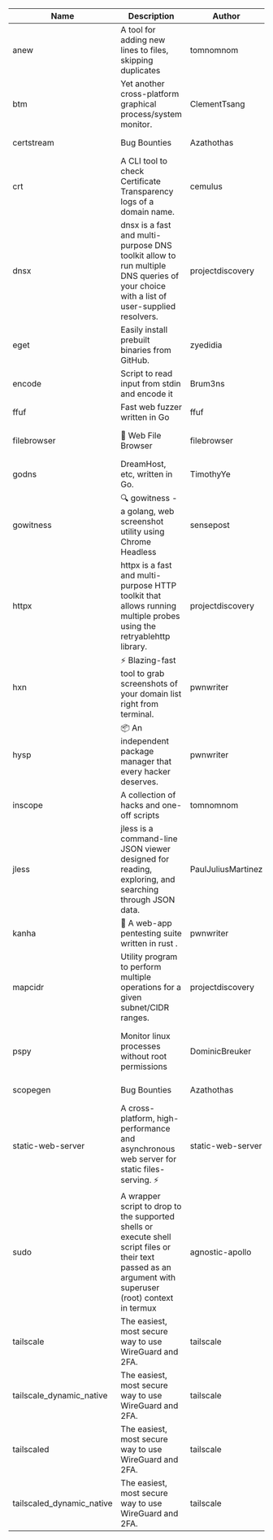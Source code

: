 | Name | Description | Author | Repository | Stars | Version | Updated | Size | SHA256SUM | B3SUM | Source | Language | License |
| ---- | ----------- | ------ | ---------- | ----- | ------- | ------- | ---- | --- | ------ | --------|-------- | ------- |
| anew | A tool for adding new lines to files, skipping duplicates | tomnomnom | [https://github.com/tomnomnom/anew](https://github.com/tomnomnom/anew) | 1100 | v0.1.1 | 2022-03-15T22:35:31Z | 1.41 MB | 159c0581bcb88d70554fdab125d5509aec61be8eebd456851aca9abd8f204ccb | 9544cfd35d6575c96f8eb30a8527d469cfa750255a4a5afc5abb15b53f8c881f | https://raw.githubusercontent.com/Azathothas/Toolpacks/main/aarch64_arm64_v8a_Android/anew | Go | MIT License |
| btm | Yet another cross-platform graphical process/system monitor. | ClementTsang | [https://github.com/ClementTsang/bottom](https://github.com/ClementTsang/bottom) | 8090 | 0.9.6 | 2023-08-27T01:43:44Z | 3.08 MB | ef029d8b9daed6ea6f295ebb6fddc17db12342ac24fc9423943429406251980a | 39809a85c9bcddb1f42a32ac2aa5ad278ae5cd497303c525d069476d56ba24a1 | https://raw.githubusercontent.com/Azathothas/Toolpacks/main/aarch64_arm64_v8a_Android/btm | Rust | MIT License |
| certstream |  Bug Bounties | Azathothas | [https://github.com/Azathothas/Arsenal](https://github.com/Azathothas/Arsenal) | 9 | null |  | 4.54 MB | d60f3c2964e530da4b0ebd1160c01519d66dd8997a9abbe2489237150b3a1716 | fcdf8663ec60b9eb66cf4913bb026626dbc47aa660cf04f056b4c9e33f8f7198 | https://raw.githubusercontent.com/Azathothas/Toolpacks/main/aarch64_arm64_v8a_Android/certstream | Shell | null |
| crt | A CLI tool to check Certificate Transparency logs of a domain name. | cemulus | [https://github.com/cemulus/crt](https://github.com/cemulus/crt) | 64 | v0.1.0 | 2022-03-08T21:41:54Z | 4.63 MB | 93317f69af91d5df39ea098ce759279caed5c34bce9fcbee8ad11084ea145e82 | 4d1f5565a4902bf5775b7fa9d8a72f09b82686c6de71088a393f0e2699fa9c44 | https://raw.githubusercontent.com/Azathothas/Toolpacks/main/aarch64_arm64_v8a_Android/crt | Go | Apache License 2.0 |
| dnsx | dnsx is a fast and multi-purpose DNS toolkit allow to run multiple DNS queries of your choice with a list of user-supplied resolvers. | projectdiscovery | [https://github.com/projectdiscovery/dnsx](https://github.com/projectdiscovery/dnsx) | 1810 | v1.1.6 | 2023-11-11T19:20:44Z | 24.79 MB | 11a85715281217fc38b07ad638248dde4f562efe3d35cd39903e89fa9ce34287 | 973abb1b4e7ff9f1f88550b115a5ccc358f2035f658dad939a9ce800793868d5 | https://raw.githubusercontent.com/Azathothas/Toolpacks/main/aarch64_arm64_v8a_Android/dnsx | Go | MIT License |
| eget | Easily install prebuilt binaries from GitHub. | zyedidia | [https://github.com/zyedidia/eget](https://github.com/zyedidia/eget) | 644 | v1.3.3 | 2023-02-22T05:15:46Z | 6.49 MB | 81004363b82e03b67745a88fcb5bc500eb501f7dc9f35a72c85025becb2e26ae | df3611011f007783685cd9675eb1952de2009cfae5090405705f0be8fa94531d | https://raw.githubusercontent.com/Azathothas/Toolpacks/main/aarch64_arm64_v8a_Android/eget | Go | MIT License |
| encode | Script to read input from stdin and encode it | Brum3ns | [https://github.com/Brum3ns/encode](https://github.com/Brum3ns/encode) | 18 | null |  | 2.49 MB | 36a6084b46d856e3652318ba9b9d8a9b014bb1a953fa26f712ddb60c92e288b4 | 31fac06bfb8a40a410992a64e4e909a8734945571c3f3bc68569ce774e703c69 | https://raw.githubusercontent.com/Azathothas/Toolpacks/main/aarch64_arm64_v8a_Android/encode | Go | MIT License |
| ffuf | Fast web fuzzer written in Go | ffuf | [https://github.com/ffuf/ffuf](https://github.com/ffuf/ffuf) | 10634 | v2.1.0 | 2023-09-16T12:23:19Z | 8.18 MB | 1be1d500eb1e1dd466f36550ffce3fc98807ccf1a774fe7549f73cdd8e9049c9 | 1e8cfbcfba0343c796d6c8fecc7da7bbdcf808a7cee58b860363c86f9fa7d670 | https://raw.githubusercontent.com/Azathothas/Toolpacks/main/aarch64_arm64_v8a_Android/ffuf | Go | MIT License |
| filebrowser | 📂 Web File Browser | filebrowser | [https://github.com/filebrowser/filebrowser](https://github.com/filebrowser/filebrowser) | 21803 | v2.26.0 | 2023-11-02T21:58:20Z | 13.29 MB | 16a3534111d78277b7820ea6022133792066812e885d61e52c631a9e4624035e | 2eb0f7bbe5c4a9bd634eb68df0a14ec6e0dd9df7ba2d6b542ba7b205dbf93d2e | https://raw.githubusercontent.com/Azathothas/Toolpacks/main/aarch64_arm64_v8a_Android/filebrowser | Go | Apache License 2.0 |
| godns |  DreamHost, etc, written in Go. | TimothyYe | [https://github.com/TimothyYe/godns](https://github.com/TimothyYe/godns) | 1382 | v3.0.4 | 2023-10-22T12:12:07Z | 11.80 MB | d9f04ed6db778ccca655711ed7f6e579a51eb494f24497599e42ed7c716549f1 | e104e2cc6c925f6978a5cea8fc387b210188dca37f7b4f0b971395425524b470 | https://raw.githubusercontent.com/Azathothas/Toolpacks/main/aarch64_arm64_v8a_Android/godns | Go | Apache License 2.0 |
| gowitness | 🔍 gowitness - a golang, web screenshot utility using Chrome Headless | sensepost | [https://github.com/sensepost/gowitness](https://github.com/sensepost/gowitness) | 2468 | 2.5.1 | 2023-10-29T11:11:30Z | 25.96 MB | 746ed7b5287381674db069c52c2f69481e1bb58415d4edc7cb7cea17e33b8fe0 | 4332de598c0c2a0b8d7fd96a13532090a1dd5cb33ec6f1a4d6dbc8c015af15d4 | https://raw.githubusercontent.com/Azathothas/Toolpacks/main/aarch64_arm64_v8a_Android/gowitness | Go | GNU General Public License v3.0 |
| httpx | httpx is a fast and multi-purpose HTTP toolkit that allows running multiple probes using the retryablehttp library. | projectdiscovery | [https://github.com/projectdiscovery/httpx](https://github.com/projectdiscovery/httpx) | 6212 | v1.3.7 | 2023-11-13T07:26:10Z | 39.73 MB | 86c14ac279bd20d617600d07075fc7845e1252e1275fb6152f73c4523ebc593e | e2893d753029daf8ee1ea93d382af9bb44db4fdc56ed23842f4fba9e6bd7e6d8 | https://raw.githubusercontent.com/Azathothas/Toolpacks/main/aarch64_arm64_v8a_Android/httpx | Go | MIT License |
| hxn | ⚡ Blazing-fast tool to grab screenshots of your domain list right from terminal. | pwnwriter | [https://github.com/pwnwriter/haylxon](https://github.com/pwnwriter/haylxon) | 349 | v0.1.9 | 2023-11-03T07:24:19Z | 6.01 MB | 49e33dc1d236066d0d973da347ef3e52e5deb6a0d6fd24cdb383bda43193b28a | e00ca68d6928fef16a5c5844d89b4623960937832a6909d1fd2f2874fe007b65 | https://raw.githubusercontent.com/Azathothas/Toolpacks/main/aarch64_arm64_v8a_Android/hxn | Rust | MIT License |
| hysp | 📦 An independent package manager that every hacker deserves. | pwnwriter | [https://github.com/pwnwriter/hysp](https://github.com/pwnwriter/hysp) | 375 | v0.1.2 | 2023-12-13T15:03:18Z | 3.26 MB | ab2551c8a7468dc65285e113bcf875d32e8c26e9d7718beb8d404b4525129392 | e0ca041203137fd85c102e77f96b61b40355a6d9824aa0cc189c91899a9ed0db | https://raw.githubusercontent.com/Azathothas/Toolpacks/main/aarch64_arm64_v8a_Android/hysp | Rust | MIT License |
| inscope | A collection of hacks and one-off scripts | tomnomnom | [https://github.com/tomnomnom/hacks](https://github.com/tomnomnom/hacks) | 1949 | null |  | 1.79 MB | 84e6ab27c15fed1eabdfa2ec5429453c45871ec1ed1e19752e519afaa825e72f | 60876f6087722c719ca45d80834abd4b477648d78ba00df7d6700bfad9f82d3d | https://raw.githubusercontent.com/Azathothas/Toolpacks/main/aarch64_arm64_v8a_Android/inscope | Go | null |
| jless | jless is a command-line JSON viewer designed for reading, exploring, and searching through JSON data. | PaulJuliusMartinez | [https://github.com/PaulJuliusMartinez/jless](https://github.com/PaulJuliusMartinez/jless) | 4276 | v0.9.0 | 2023-07-17T02:51:34Z | 1.74 MB | 7833474dcc6a493542580897949bb4b842e0f9e2e71834ee6072c469573120f5 | 56e6f82dd4b81ec33cf1d76090f6522514c0f96bb2843c12688e1979015ee859 | https://raw.githubusercontent.com/Azathothas/Toolpacks/main/aarch64_arm64_v8a_Android/jless | Rust | MIT License |
| kanha | 🦚 A web-app pentesting suite written in rust . | pwnwriter | [https://github.com/pwnwriter/kanha](https://github.com/pwnwriter/kanha) | 217 | v-v0.1.2 | 2023-10-17T16:42:52Z | 2.79 MB | 5aac77175259d93662c4bb5b12d79dc07d9f9116ba4ac0cfcb8bf353637376a3 | 6bb6d1ec95da832562b57489cf5d00b517522928a00ba777b8e37bd8eabcd690 | https://raw.githubusercontent.com/Azathothas/Toolpacks/main/aarch64_arm64_v8a_Android/kanha | Rust | MIT License |
| mapcidr | Utility program to perform multiple operations for a given subnet/CIDR ranges. | projectdiscovery | [https://github.com/projectdiscovery/mapcidr](https://github.com/projectdiscovery/mapcidr) | 866 | v1.1.16 | 2023-11-23T07:59:56Z | 22.09 MB | 4ffacf6c4a8937c6be39619bf1e2cffa9dde8d8cb62e1b5c0593df908e8d2aef | d1ff2b367a03b2cdc78a6d61810c27ea1ecf4e5a5bbcd246155f78ff959ca186 | https://raw.githubusercontent.com/Azathothas/Toolpacks/main/aarch64_arm64_v8a_Android/mapcidr | Go | MIT License |
| pspy | Monitor linux processes without root permissions | DominicBreuker | [https://github.com/DominicBreuker/pspy](https://github.com/DominicBreuker/pspy) | 4269 | v1.2.1 | 2023-01-17T21:10:08Z | 3.48 MB | 461ae12e9e94b930c78f57437985701a300c3e76515ef45bc00f8885c466c396 | 280549bc381ce5c130077f10cee8225b20a0ed4367b1dd3647f7d79494734ce7 | https://raw.githubusercontent.com/Azathothas/Toolpacks/main/aarch64_arm64_v8a_Android/pspy | Go | GNU General Public License v3.0 |
| scopegen |  Bug Bounties | Azathothas | [https://github.com/Azathothas/Arsenal](https://github.com/Azathothas/Arsenal) | 9 | null |  | 1.54 MB | ca0e4c0ad97fb49d375312c5ff1db7efd90149e0e52ed9ceaaffb732eee78b4b | a2e348c037557e2ab179642d1a5e729df58eb5a77d96f8e8517f1919a15a0a21 | https://raw.githubusercontent.com/Azathothas/Toolpacks/main/aarch64_arm64_v8a_Android/scopegen | Shell | null |
| static-web-server | A cross-platform, high-performance and asynchronous web server for static files-serving. ⚡ | static-web-server | [https://github.com/static-web-server/static-web-server](https://github.com/static-web-server/static-web-server) | 936 | v2.24.1 | 2023-11-14T23:15:43Z | 6.40 MB | 0d8df2b3e8795bc8625cfd7ac342043a2898788b092029d1b7968dd4c09b9f91 | 8c0071186430e9c7c829f6311e906ed50ac9e902b605f3d8b9177cde8f646043 | https://raw.githubusercontent.com/Azathothas/Toolpacks/main/aarch64_arm64_v8a_Android/static-web-server | Rust | Apache License 2.0 |
| sudo | A wrapper script to drop to the supported shells or execute shell script files or their text passed as an argument with superuser (root) context in termux | agnostic-apollo | [https://github.com/agnostic-apollo/sudo](https://github.com/agnostic-apollo/sudo) | 61 | v0.2.0 | 2021-04-10T21:03:11Z | 0.24 MB | 9e56787b3ca489a9eb9e3a64f54944aa92c728d18576972ef7ef6bb10ca6462c | 261a7ec6cf5ed2fbc82f8128f2583eda7faeb8939b9e08143046f0b046e504ae | https://raw.githubusercontent.com/Azathothas/Toolpacks/main/aarch64_arm64_v8a_Android/sudo | Shell | MIT License |
| tailscale | The easiest, most secure way to use WireGuard and 2FA. | tailscale | [https://github.com/tailscale/tailscale](https://github.com/tailscale/tailscale) | 14605 | v1.56.1 | 2023-12-15T19:44:23Z | 10.42 MB | a114fc9064192e1eddbf0cec8ca95ff342df0b2ae717a6f9c628387ed6451c98 | 0887795552cff90cfd0844694b6c3a87024d97fae58c9a5ce8f7d806eaf923ce | https://raw.githubusercontent.com/Azathothas/Toolpacks/main/aarch64_arm64_v8a_Android/tailscale | Go | BSD 3-Clause New or Revised License |
| tailscale_dynamic_native | The easiest, most secure way to use WireGuard and 2FA. | tailscale | [https://github.com/tailscale/tailscale](https://github.com/tailscale/tailscale) | 14605 | v1.56.1 | 2023-12-15T19:44:23Z | 10.69 MB | 51bcce0871e20ca86d741374396b3dfe8ec3fea9ee38278cec9c0677357ad411 | 98003f86dd50bf627149829c91ce21913f5f20289f3fbc7a89bf3d91bb20a1d9 | https://raw.githubusercontent.com/Azathothas/Toolpacks/main/aarch64_arm64_v8a_Android/tailscale_dynamic_native | Go | BSD 3-Clause New or Revised License |
| tailscaled | The easiest, most secure way to use WireGuard and 2FA. | tailscale | [https://github.com/tailscale/tailscale](https://github.com/tailscale/tailscale) | 14605 | v1.56.1 | 2023-12-15T19:44:23Z | 28.10 MB | 0340d673d4d2dcb8101c0bbfae2b4e3077626b9c48d4b930a2703a7b94029e77 | 8b556ab47194a3898393c5032987574b325777ecc36faf4dc4fdb34a52b98e2e | https://raw.githubusercontent.com/Azathothas/Toolpacks/main/aarch64_arm64_v8a_Android/tailscaled | Go | BSD 3-Clause New or Revised License |
| tailscaled_dynamic_native | The easiest, most secure way to use WireGuard and 2FA. | tailscale | [https://github.com/tailscale/tailscale](https://github.com/tailscale/tailscale) | 14605 | v1.56.1 | 2023-12-15T19:44:23Z | 29.86 MB | 600ab244f08dd789860c2ac09240ff7a357837315e8f2172dcf32d11e27eeb42 | 7053cd790b1dac7f66062b747d7874e625d630907dfa2a25cb2a49948fd87d5c | https://raw.githubusercontent.com/Azathothas/Toolpacks/main/aarch64_arm64_v8a_Android/tailscaled_dynamic_native | Go | BSD 3-Clause New or Revised License |
